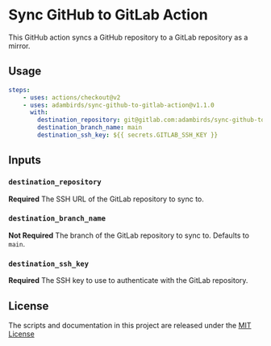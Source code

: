 # Sync GitHub to GitLab Action

This GitHub action syncs a GitHub repository to a GitLab repository as a mirror.

## Usage

```yaml
steps:
    - uses: actions/checkout@v2
    - uses: adambirds/sync-github-to-gitlab-action@v1.1.0
      with:
        destination_repository: git@gitlab.com:adambirds/sync-github-to-gitlab.git
        destination_branch_name: main
        destination_ssh_key: ${{ secrets.GITLAB_SSH_KEY }}
```

## Inputs

### `destination_repository`

**Required** The SSH URL of the GitLab repository to sync to.

### `destination_branch_name`

**Not Required** The branch of the GitLab repository to sync to. Defaults to `main`.

### `destination_ssh_key`

**Required** The SSH key to use to authenticate with the GitLab repository.

## License

The scripts and documentation in this project are released under the [MIT License](LICENSE)
